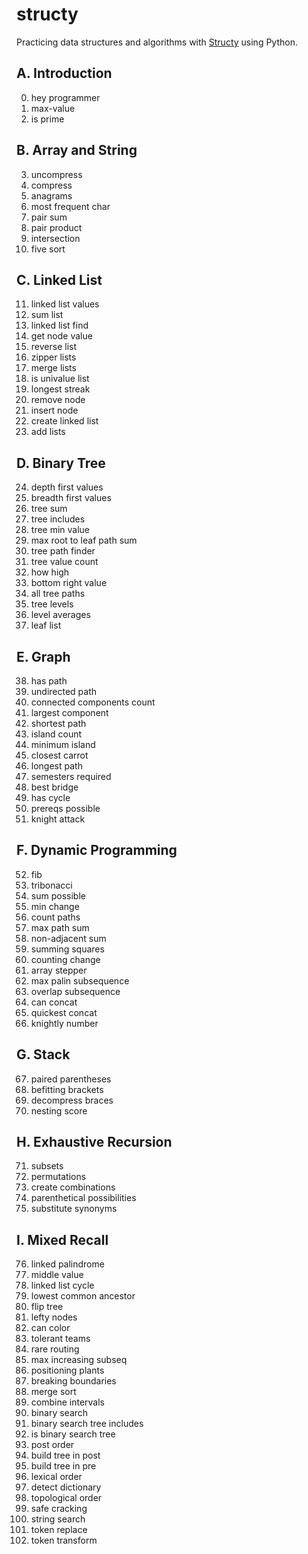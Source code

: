# structy
Practicing data structures and algorithms with [Structy](https://www.structy.net/) using Python. 

## A. Introduction 
000. hey programmer 
001. max-value 
002. is prime 
## B. Array and String 
003. uncompress
004. compress
005. anagrams 
006. most frequent char 
007. pair sum
008. pair product 
009. intersection 
010. five sort
## C. Linked List 
011. linked list values 
012. sum list
013. linked list find 
014. get node value
015. reverse list 
016. zipper lists 
017. merge lists 
018. is univalue list
019. longest streak 
020. remove node 
021. insert node 
022. create linked list 
023. add lists 
## D. Binary Tree 
024. depth first values 
025. breadth first values 
026. tree sum
027. tree includes 
028. tree min value 
029. max root to leaf path sum 
030. tree path finder 
031. tree value count 
032. how high 
033. bottom right value 
034. all tree paths 
035. tree levels 
036. level averages 
037. leaf list 
## E. Graph 
038. has path
039. undirected path 
040. connected components count 
041. largest component 
042. shortest path 
043. island count 
044. minimum island 
045. closest carrot 
046. longest path 
047. semesters required 
048. best bridge 
049. has cycle 
050. prereqs possible 
051. knight attack 
## F. Dynamic Programming 
052. fib
053. tribonacci 
054. sum possible 
055. min change 
056. count paths 
057. max path sum
058. non-adjacent sum
059. summing squares 
060. counting change 
061. array stepper 
062. max palin subsequence 
063. overlap subsequence 
064. can concat 
065. quickest concat 
066. knightly number
## G. Stack 
067. paired parentheses
068. befitting brackets 
069. decompress braces 
070. nesting score 
## H. Exhaustive Recursion 
071. subsets 
072. permutations 
073. create combinations 
074. parenthetical possibilities 
075. substitute synonyms 
## I. Mixed Recall 
076. linked palindrome 
077. middle value
078. linked list cycle 
079. lowest common ancestor 
080. flip tree
081. lefty nodes
082. can color
083. tolerant teams 
084. rare routing 
085. max increasing subseq 
086. positioning plants 
087. breaking boundaries 
088. merge sort 
089. combine intervals 
090. binary search 
091. binary search tree includes 
092. is binary search tree 
093. post order 
094. build tree in post
095. build tree in pre 
096. lexical order 
097. detect dictionary 
098. topological order 
099. safe cracking 
100. string search 
101. token replace 
102. token transform